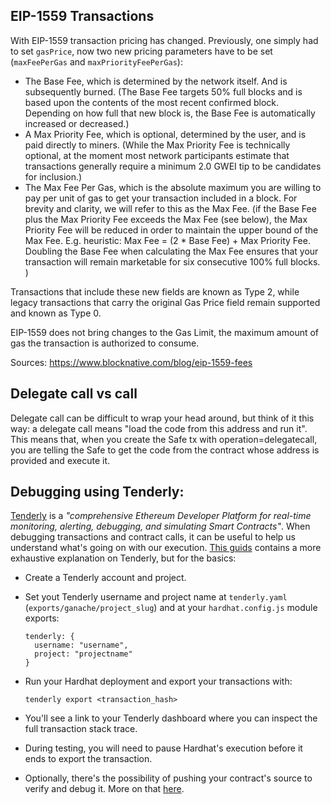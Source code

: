 
## EIP-1559 Transactions

With EIP-1559 transaction pricing has changed. Previously, one simply had to set `gasPrice`, now two new pricing parameters have to be set (`maxFeePerGas` and `maxPriorityFeePerGas`):

- The Base Fee, which is determined by the network itself. And is subsequently burned. (The Base Fee targets 50% full blocks and is based upon the contents of the most recent confirmed block. Depending on how full that new block is, the Base Fee is automatically increased or decreased.)
- A Max Priority Fee, which is optional, determined by the user, and is paid directly to miners. (While the Max Priority Fee is technically optional, at the moment most network participants estimate that transactions generally require a minimum 2.0 GWEI tip to be candidates for inclusion.)
- The Max Fee Per Gas, which is the absolute maximum you are willing to pay per unit of gas to get your transaction included in a block. For brevity and clarity, we will refer to this as the Max Fee.  (if the Base Fee plus the Max Priority Fee exceeds the Max Fee (see below), the Max Priority Fee will be reduced in order to maintain the upper bound of the Max Fee. E.g. heuristic: Max Fee = (2 * Base Fee) + Max Priority Fee. Doubling the Base Fee when calculating  the Max Fee ensures that your transaction will remain marketable for six consecutive 100% full blocks. )

Transactions that include these new fields are known as Type 2, while legacy transactions that carry the original Gas Price field remain supported and known as Type 0.

EIP-1559 does not bring changes to the Gas Limit, the maximum amount of gas the transaction is authorized to consume.

Sources: https://www.blocknative.com/blog/eip-1559-fees


## Delegate call vs call

Delegate call can be difficult to wrap your head around, but think of it this way: a delegate call means "load the code from this address and run it". This means that, when you create the Safe tx with operation=delegatecall, you are telling the Safe to get the code from the contract whose address is provided and execute it.


## Debugging using Tenderly:

[Tenderly](https://tenderly.co/) is a *"comprehensive Ethereum Developer Platform for real-time monitoring, alerting, debugging, and simulating Smart Contracts"*. When debugging transactions and contract calls, it can be useful to help us understand what's going on with our execution. [This guids](http://blog.tenderly.co/level-up-your-smart-contract-productivity-using-hardhat-and-tenderly/) contains a more exhaustive explanation on Tenderly, but for the basics:

- Create a Tenderly account and project.

- Set yout Tenderly username and project name at `tenderly.yaml` (`exports/ganache/project_slug`) and at your `hardhat.config.js` module exports:

    ```
    tenderly: {
      username: "username",
      project: "projectname"
    }
    ```

- Run your Hardhat deployment and export your transactions with:
    ```
    tenderly export <transaction_hash>
    ```
- You'll see a link to your Tenderly dashboard where you can inspect the full transaction stack trace.
- During testing, you will need to pause Hardhat's execution before it ends to export the transaction.
- Optionally, there's the possibility of pushing your contract's source to verify and debug it. More on that [here](http://blog.tenderly.co/level-up-your-smart-contract-productivity-using-hardhat-and-tenderly/).